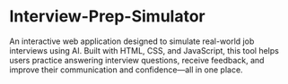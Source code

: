 # Interview-Prep-Simulator
An interactive web application designed to simulate real-world job interviews using AI. Built with HTML, CSS, and JavaScript, this tool helps users practice answering interview questions, receive feedback, and improve their communication and confidence—all in one place.
